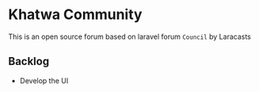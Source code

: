 # Khatwa Community

This is an open source forum based on laravel forum `Council` by Laracasts

## Backlog
* Develop the UI
